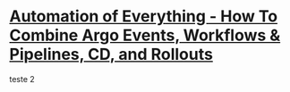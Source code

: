 # [Automation of Everything - How To Combine Argo Events, Workflows & Pipelines, CD, and Rollouts](https://youtu.be/XNXJtxkUKeY)

teste 2
